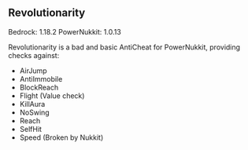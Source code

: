 Revolutionarity
-

Bedrock: 1.18.2
PowerNukkit: 1.0.13

Revolutionarity is a bad and basic AntiCheat for PowerNukkit, providing checks against:
- AirJump
- AntiImmobile
- BlockReach
- Flight (Value check)
- KillAura
- NoSwing
- Reach
- SelfHit
- Speed (Broken by Nukkit)